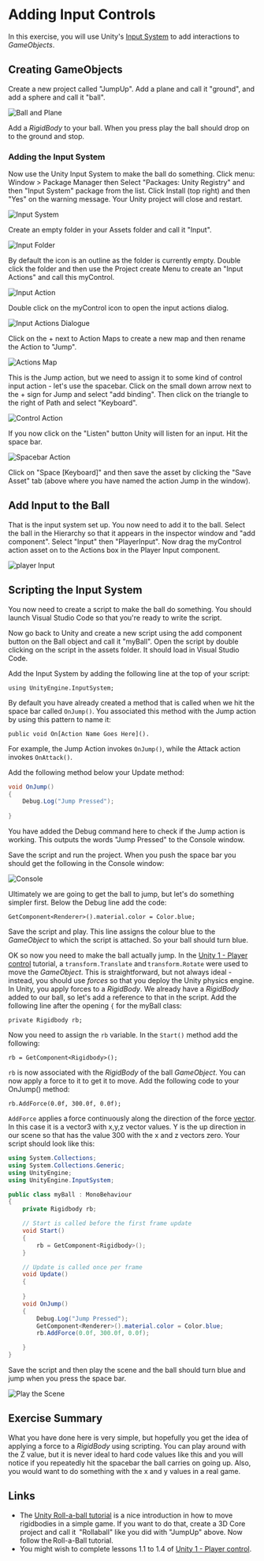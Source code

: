 # Adding Input Controls

In this exercise, you will use Unity's [Input System](https://docs.unity3d.com/Packages/com.unity.inputsystem@1.14/manual/index.html) to add interactions to _GameObjects_.

## Creating GameObjects

Create a new project called "JumpUp". Add a plane and call it "ground", and add a sphere and call it "ball".

![Ball and Plane](./images/unityFundamentalsimage1.png)

Add a _RigidBody_ to your ball. When you press play the ball should drop on to the ground and stop.

### Adding the Input System

Now use the Unity Input System to make the ball do something. Click menu: Window > Package Manager then Select "Packages: Unity Registry" and then "Input System" package from the list. Click Install (top right) and then "Yes" on the warning message. Your Unity project will close and restart.

![Input System](./images/unityFundamentalsimage2.png)

Create an empty folder in your Assets folder and call it "Input".

![Input Folder](./images/unityFundamentalsimage3.png)

By default the icon is an outline as the folder is currently empty. Double click the folder and then use the Project create Menu to create an "Input Actions" and call this myControl.

![Input Action](./images/unityFundamentalsimage4.png)

Double click on the myControl icon to open the input actions dialog.

![Input Actions Dialogue](./images/unityFundamentalsimage5.png)

Click on the + next to Action Maps to create a new map and then rename the Action to "Jump".

![Actions Map](./images/unityFundamentalsimage6.png)

This is the Jump action, but we need to assign it to some kind of control input action - let's use the spacebar. Click on the small down arrow next to the + sign for Jump and select "add binding". Then click on the triangle to the right of Path and select "Keyboard".

![Control Action](./images/unityFundamentalsimage7.png)

If you now click on the "Listen" button Unity will listen for an input. Hit the space bar.

![Spacebar Action](./images/unityFundamentalsimage8.png)

Click on "Space [Keyboard]" and then save the asset by clicking the "Save Asset" tab (above where you have named the action Jump in the window).

## Add Input to the Ball

That is the input system set up. You now need to add it to the ball. Select the ball in the Hierarchy so that it appears in the inspector window and "add component". Select "Input" then "PlayerInput". Now drag the myControl action asset on to the Actions box in the Player Input component.

![player Input](./images/unityFundamentalsimage9.png)

## Scripting the Input System

You now need to create a script to make the ball do something. You should launch Visual Studio Code so that you're ready to write the script.  

Now go back to Unity and create a new script using the add component button on the Ball object and call it "myBall". Open the script by double clicking on the script in the assets folder. It should load in Visual Studio Code.  

Add the Input System by adding the following line at the top of your script:

`using UnityEngine.InputSystem;`

By default you have already created a method that is called when we hit the space bar called `OnJump()`. You associated this method with the Jump action by using this pattern to name it:

`public void On[Action Name Goes Here]().`

For example, the Jump Action invokes `OnJump()`, while the Attack action invokes `OnAttack()`.

Add the following method below your Update method:

```csharp
void OnJump() 
{ 
    Debug.Log("Jump Pressed"); 
         
} 
```

You have added the Debug command here to check if the Jump action is working. This outputs the words "Jump Pressed" to the Console window.

Save the script and run the project. When you push the space bar you should get the following in the Console window:

![Console](./images/unityFundamentalsimage10.png)

Ultimately we are going to get the ball to jump, but let's do something simpler first. Below the Debug line add the code: 

`GetComponent<Renderer>().material.color = Color.blue;`

Save the script and play. This line assigns the colour blue to the _GameObject_ to which the script is attached. So your ball should turn blue. 

OK so now you need to make the ball actually jump. In the [Unity 1 - Player control](https://learn.unity.com/project/unit-1-driving-simulation?missionId=5f71fe63edbc2a00200e9de0&pathwayId=5f7e17e1edbc2a5ec21a20af&contentId=5f7229b2edbc2a001f834db7) tutorial, a `transform.Translate` and `transform.Rotate` were used to move the _GameObject_. This is straightforward, but not always ideal - instead, you should use _forces_ so that you deploy the Unity physics engine. In Unity, you apply forces to a _RigidBody_. We already have a _RigidBody_ added to our ball, so let's add a reference to that in the script. Add the following line after the opening `{` for the myBall class:

`private Rigidbody rb;`

Now you need to assign the `rb` variable. In the `Start()` method add the following:

`rb = GetComponent<Rigidbody>();`

`rb` is now associated with the _RigidBody_ of the ball _GameObject_. You can now apply a force to it to get it to move. Add the following code to your OnJump() method:

`rb.AddForce(0.0f, 300.0f, 0.0f);`

`AddForce` applies a force continuously along the direction of the force [vector](./vectors.md). In this case it is a vector3 with x,y,z vector values. Y is the up direction in our scene so that has the value 300 with the x and z vectors zero. Your script should look like this:

```csharp
using System.Collections; 
using System.Collections.Generic; 
using UnityEngine; 
using UnityEngine.InputSystem; 

public class myBall : MonoBehaviour 
{ 
    private Rigidbody rb; 

    // Start is called before the first frame update 
    void Start() 
    { 
        rb = GetComponent<Rigidbody>(); 
    } 

    // Update is called once per frame 
    void Update() 
    { 
         
    } 
    void OnJump() 
    { 
        Debug.Log("Jump Pressed"); 
        GetComponent<Renderer>().material.color = Color.blue; 
        rb.AddForce(0.0f, 300.0f, 0.0f); 

    } 
}
```

Save the script and then play the scene and the ball should turn blue and jump when you press the space bar. 

![Play the Scene](./images/unityFundamentalsimage11.png)

## Exercise Summary

What you have done here is very simple, but hopefully you get the idea of applying a force to a _RigidBody_ using scripting. You can play around with the Z value, but it is never ideal to hard code values like this and you will notice if you repeatedly hit the spacebar the ball carries on going up. Also, you would want to do something with the x and y values in a real game.  

## Links

- The [Unity Roll-a-ball tutorial](https://learn.unity.com/tutorial/setting-up-the-game?uv=2020.2&projectId=5f158f1bedbc2a0020e51f0d) is a nice introduction in how to move rigidbodies in a simple game. If you want to do that, create a 3D Core project and call it  "Rollaball" like you did with "JumpUp" above. Now follow the Roll-a-Ball tutorial.
- You might wish to complete lessons 1.1 to 1.4 of [Unity 1 - Player control](https://learn.unity.com/project/unit-1-driving-simulation?missionId=5f71fe63edbc2a00200e9de0&pathwayId=5f7e17e1edbc2a5ec21a20af&contentId=5f7229b2edbc2a001f834db7).
